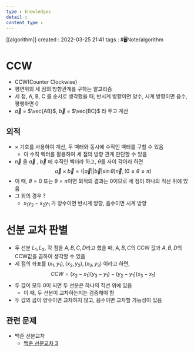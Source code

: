```yaml
---
type : knowledges
detail : 
content_type :
---
```


[[algorithm]]
created : 2022-03-25 21:41
tags : #🖥️Note/algorithm 

# CCW
- CCW(Counter Clockwise)
- 평면위의 세 점의 방향관계를 구하는 알고리즘
- 세 점, A, B, C 를 순서로 생각했을 때, 반시계 방향이면 양수, 시계 방향이면 음수, 평행하면 0
- $\vec{a}$ = $\vec{AB}$, $\vec{b}$ = $\vec{BC}$ 라 두고 계산

## 외적
- $\times$ 기호를 사용하여 계산, 두 벡터와 동시에 수직인 벡터를 구할 수 있음
	- 이 수직 벡터를 활용하여 세 점의 방향 관계 판단할 수 있음
- $\vec{n}$ 을 $\vec{a}$ , $\vec{b}$ 에 수직인 벡터라 하고, $\theta$를 사이 각이라 하면
$$\vec{a}\times\vec{b} = (\vert\vec{a}\vert\vert\vec{b}\vert \sin \theta)\vec{n}, (0 \leq \theta \leq \pi) $$
- 이 때, $\theta=0$ 또는 $\theta=\pi$이면 외적의 결과는 0이므로 세 점이 하나의 직선 위에 있음
- 그 외의 경우 ?
	- $x_1y_2 - x_2y_1$ 가 양수이면 반시계 방향, 음수이면 시계 방향

# 선분 교차 판별
- 두 선분 $L_1, L_2$, 각 점을 $A, B, C, D$라고 했을 때, $A, B, C$의 CCW 값과 $A, B, D$의 CCW값을 곱하여 생각할 수 있음
- 세 점의 좌표를 $(x_1, y_1), (x_2, y_2), (x_3, y_3)$ 이라고 하면, $$CCW = (x_2 - x_1)(y_3 - y_1) - (y_2 - y_1)(x_3 - x_1)$$
- 두 값이 모두 0이 되면 두 선분은 하나의 직선 위에 있음
	- 이 때, 두 선분이 교차하는지는 검증해야 함
- 두 값의 곱이 양수이면 교차하지 않고, 음수이면 교차할 가능성이 있음

## 관련 문제
- 백준 선분교차
	- [백준 선분교차 3](https://www.acmicpc.net/problem/20149)
